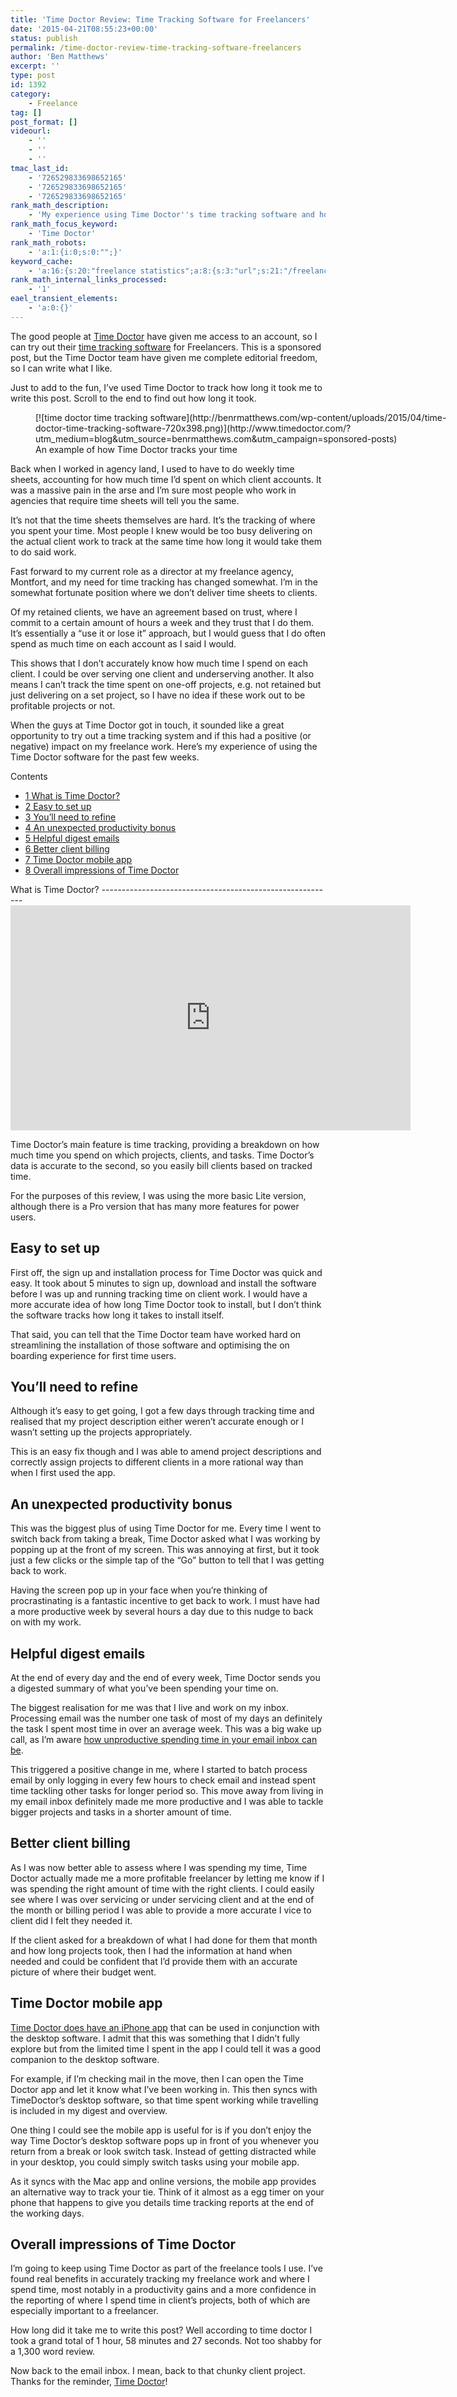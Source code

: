 ```yaml
---
title: 'Time Doctor Review: Time Tracking Software for Freelancers'
date: '2015-04-21T08:55:23+00:00'
status: publish
permalink: /time-doctor-review-time-tracking-software-freelancers
author: 'Ben Matthews'
excerpt: ''
type: post
id: 1392
category:
    - Freelance
tag: []
post_format: []
videourl:
    - ''
    - ''
    - ''
tmac_last_id:
    - '726529833698652165'
    - '726529833698652165'
    - '726529833698652165'
rank_math_description:
    - 'My experience using Time Doctor''s time tracking software and how I used it as part of my freelance work.'
rank_math_focus_keyword:
    - 'Time Doctor'
rank_math_robots:
    - 'a:1:{i:0;s:0:"";}'
keyword_cache:
    - 'a:16:{s:20:"freelance statistics";a:8:{s:3:"url";s:21:"/freelance-statistics";s:5:"times";s:0:"";s:7:"between";s:0:"";s:6:"before";s:0:"";s:5:"after";s:0:"";s:4:"case";N;s:8:"nofollow";N;s:9:"newwindow";N;}s:19:"freelance portfolio";a:8:{s:3:"url";s:30:"/courses/freelance-portfolios/";s:5:"times";s:0:"";s:7:"between";s:0:"";s:6:"before";s:0:"";s:5:"after";s:0:"";s:4:"case";N;s:8:"nofollow";N;s:9:"newwindow";N;}s:19:"accounting software";a:8:{s:3:"url";s:33:"/best-online-accounting-software/";s:5:"times";s:0:"";s:7:"between";s:0:"";s:6:"before";s:0:"";s:5:"after";s:0:"";s:4:"case";N;s:8:"nofollow";N;s:9:"newwindow";N;}s:19:"freelance community";a:8:{s:3:"url";s:20:"/freelance-community";s:5:"times";s:0:"";s:7:"between";s:0:"";s:6:"before";s:0:"";s:5:"after";s:0:"";s:4:"case";N;s:8:"nofollow";N;s:9:"newwindow";N;}s:19:"freelance questions";a:8:{s:3:"url";s:20:"/freelance-community";s:5:"times";s:0:"";s:7:"between";s:0:"";s:6:"before";s:0:"";s:5:"after";s:0:"";s:4:"case";N;s:8:"nofollow";N;s:9:"newwindow";N;}s:18:"freelance expenses";a:8:{s:3:"url";s:19:"/freelance-expenses";s:5:"times";s:0:"";s:7:"between";s:0:"";s:6:"before";s:0:"";s:5:"after";s:0:"";s:4:"case";N;s:8:"nofollow";N;s:9:"newwindow";N;}s:18:"freelance training";a:8:{s:3:"url";s:8:"/courses";s:5:"times";s:0:"";s:7:"between";s:0:"";s:6:"before";s:0:"";s:5:"after";s:0:"";s:4:"case";N;s:8:"nofollow";N;s:9:"newwindow";N;}s:15:"freelance tools";a:8:{s:3:"url";s:21:"/best-freelance-tools";s:5:"times";s:0:"";s:7:"between";s:0:"";s:6:"before";s:0:"";s:5:"after";s:0:"";s:4:"case";N;s:8:"nofollow";N;s:9:"newwindow";N;}s:15:"freelance rates";a:8:{s:3:"url";s:16:"/freelance-rates";s:5:"times";s:0:"";s:7:"between";s:0:"";s:6:"before";s:0:"";s:5:"after";s:0:"";s:4:"case";N;s:8:"nofollow";N;s:9:"newwindow";N;}s:14:"freelance work";a:8:{s:3:"url";s:15:"/freelance-work";s:5:"times";s:0:"";s:7:"between";s:0:"";s:6:"before";s:0:"";s:5:"after";s:0:"";s:4:"case";N;s:8:"nofollow";N;s:9:"newwindow";N;}s:14:"freelance jobs";a:8:{s:3:"url";s:15:"/freelance-jobs";s:5:"times";s:0:"";s:7:"between";s:0:"";s:6:"before";s:0:"";s:5:"after";s:0:"";s:4:"case";N;s:8:"nofollow";N;s:9:"newwindow";N;}s:13:"balance sheet";a:8:{s:3:"url";s:46:"https://freetrain.co/balance-sheet-definition/";s:5:"times";s:0:"";s:7:"between";s:0:"";s:6:"before";s:0:"";s:5:"after";s:0:"";s:4:"case";N;s:8:"nofollow";N;s:9:"newwindow";N;}s:7:"courses";a:8:{s:3:"url";s:8:"/courses";s:5:"times";s:0:"";s:7:"between";s:0:"";s:6:"before";s:0:"";s:5:"after";s:0:"";s:4:"case";N;s:8:"nofollow";N;s:9:"newwindow";N;}s:5:"rates";a:8:{s:3:"url";s:16:"/freelance-rates";s:5:"times";s:0:"";s:7:"between";s:0:"";s:6:"before";s:0:"";s:5:"after";s:0:"";s:4:"case";N;s:8:"nofollow";N;s:9:"newwindow";N;}s:4:"ir35";a:8:{s:3:"url";s:5:"/ir35";s:5:"times";s:0:"";s:7:"between";s:0:"";s:6:"before";s:0:"";s:5:"after";s:0:"";s:4:"case";N;s:8:"nofollow";N;s:9:"newwindow";N;}s:13:"keywords_time";i:1565616534;}'
rank_math_internal_links_processed:
    - '1'
eael_transient_elements:
    - 'a:0:{}'
---
```

The good people at [Time Doctor](http://www.timedoctor.com/?utm_medium=blog&utm_source=benrmatthews.com&utm_campaign=sponsored-posts "Time Doctor") have given me access to an account, so I can try out their [time tracking software](http://www.timedoctor.com/features.html) for Freelancers. This is a sponsored post, but the Time Doctor team have given me complete editorial freedom, so I can write what I like.

Just to add to the fun, I’ve used Time Doctor to track how long it took me to write this post. Scroll to the end to find out how long it took.

<figure aria-describedby="caption-attachment-1398" class="wp-caption aligncenter" id="attachment_1398" style="width: 676px">[![time doctor time tracking software](http://benrmatthews.com/wp-content/uploads/2015/04/time-doctor-time-tracking-software-720x398.png)](http://www.timedoctor.com/?utm_medium=blog&utm_source=benrmatthews.com&utm_campaign=sponsored-posts)<figcaption class="wp-caption-text" id="caption-attachment-1398">An example of how Time Doctor tracks your time</figcaption></figure>

Back when I worked in agency land, I used to have to do weekly time sheets, accounting for how much time I’d spent on which client accounts. It was a massive pain in the arse and I’m sure most people who work in agencies that require time sheets will tell you the same.

It’s not that the time sheets themselves are hard. It’s the tracking of where you spent your time. Most people I knew would be too busy delivering on the actual client work to track at the same time how long it would take them to do said work.

Fast forward to my current role as a director at my freelance agency, Montfort, and my need for time tracking has changed somewhat. I’m in the somewhat fortunate position where we don’t deliver time sheets to clients.

Of my retained clients, we have an agreement based on trust, where I commit to a certain amount of hours a week and they trust that I do them. It’s essentially a “use it or lose it” approach, but I would guess that I do often spend as much time on each account as I said I would.

This shows that I don’t accurately know how much time I spend on each client. I could be over serving one client and underserving another. It also means I can’t track the time spent on one-off projects, e.g. not retained but just delivering on a set project, so I have no idea if these work out to be profitable projects or not.

When the guys at Time Doctor got in touch, it sounded like a great opportunity to try out a time tracking system and if this had a positive (or negative) impact on my freelance work. Here’s my experience of using the Time Doctor software for the past few weeks.

<div class="no_bullets" id="toc_container">Contents

- [<span class="toc_number toc_depth_1">1</span> What is Time Doctor?](#What_is_Time_Doctor)
- [<span class="toc_number toc_depth_1">2</span> Easy to set up](#Easy_to_set_up)
- [<span class="toc_number toc_depth_1">3</span> You’ll need to refine](#You8217ll_need_to_refine)
- [<span class="toc_number toc_depth_1">4</span> An unexpected productivity bonus](#An_unexpected_productivity_bonus)
- [<span class="toc_number toc_depth_1">5</span> Helpful digest emails ](#Helpful_digest_emails)
- [<span class="toc_number toc_depth_1">6</span> Better client billing](#Better_client_billing)
- [<span class="toc_number toc_depth_1">7</span> Time Doctor mobile app](#Time_Doctor_mobile_app)
- [<span class="toc_number toc_depth_1">8</span> Overall impressions of Time Doctor](#Overall_impressions_of_Time_Doctor)

</div><span id="What_is_Time_Doctor">What is Time Doctor?</span>
----------------------------------------------------------

<iframe allowfullscreen="allowfullscreen" frameborder="0" height="360" src="https://www.youtube.com/embed/NzL_DYRMI6g" width="640"></iframe>

Time Doctor’s main feature is time tracking, providing a breakdown on how much time you spend on which projects, clients, and tasks. Time Doctor’s data is accurate to the second, so you easily bill clients based on tracked time.

For the purposes of this review, I was using the more basic Lite version, although there is a Pro version that has many more features for power users.

<span id="Easy_to_set_up">**Easy to set up**</span>
---------------------------------------------------

First off, the sign up and installation process for Time Doctor was quick and easy. It took about 5 minutes to sign up, download and install the software before I was up and running tracking time on client work. I would have a more accurate idea of how long Time Doctor took to install, but I don’t think the software tracks how long it takes to install itself.

That said, you can tell that the Time Doctor team have worked hard on streamlining the installation of those software and optimising the on boarding experience for first time users.

<span id="You8217ll_need_to_refine">**You’ll need to refine**</span>
--------------------------------------------------------------------

Although it’s easy to get going, I got a few days through tracking time and realised that my project description either weren’t accurate enough or I wasn’t setting up the projects appropriately.

This is an easy fix though and I was able to amend project descriptions and correctly assign projects to different clients in a more rational way than when I first used the app.

<span id="An_unexpected_productivity_bonus">**An unexpected productivity bonus**</span>
---------------------------------------------------------------------------------------

This was the biggest plus of using Time Doctor for me. Every time I went to switch back from taking a break, Time Doctor asked what I was working by popping up at the front of my screen. This was annoying at first, but it took just a few clicks or the simple tap of the “Go” button to tell that I was getting back to work.

Having the screen pop up in your face when you’re thinking of procrastinating is a fantastic incentive to get back to work. I must have had a more productive week by several hours a day due to this nudge to back on with my work.

<span id="Helpful_digest_emails">**Helpful digest emails** </span>
------------------------------------------------------------------

At the end of every day and the end of every week, Time Doctor sends you a digested summary of what you’ve been spending your time on.

The biggest realisation for me was that I live and work on my inbox. Processing email was the number one task of most of my days an definitely the task I spent most time in over an average week. This was a big wake up call, as I’m aware [how unproductive spending time in your email inbox can be](http://www.inc.com/news/articles/201103/workers-spend-half-day-being-unproductive.html).

This triggered a positive change in me, where I started to batch process email by only logging in every few hours to check email and instead spent time tackling other tasks for longer period so. This move away from living in my email inbox definitely made me more productive and I was able to tackle bigger projects and tasks in a shorter amount of time.

<span id="Better_client_billing">**Better client billing**</span>
-----------------------------------------------------------------

As I was now better able to assess where I was spending my time, Time Doctor actually made me a more profitable freelancer by letting me know if I was spending the right amount of time with the right clients. I could easily see where I was over servicing or under servicing client and at the end of the month or billing period I was able to provide a more accurate I vice to client did I felt they needed it.

If the client asked for a breakdown of what I had done for them that month and how long projects took, then I had the information at hand when needed and could be confident that I’d provide them with an accurate picture of where their budget went.

<span id="Time_Doctor_mobile_app">**Time Doctor mobile app**</span>
-------------------------------------------------------------------

[Time Doctor does have an iPhone app](https://itunes.apple.com/gb/app/time-doctor/id631398826?mt=8) that can be used in conjunction with the desktop software. I admit that this was something that I didn’t fully explore but from the limited time I spent in the app I could tell it was a good companion to the desktop software.

For example, if I’m checking mail in the move, then I can open the Time Doctor app and let it know what I’ve been working in. This then syncs with TimeDoctor’s desktop software, so that time spent working while travelling is included in my digest and overview.

One thing I could see the mobile app is useful for is if you don’t enjoy the way Time Doctor’s desktop software pops up in front of you whenever you return from a break or look switch task. Instead of getting distracted while in your desktop, you could simply switch tasks using your mobile app.

As it syncs with the Mac app and online versions, the mobile app provides an alternative way to track your tie. Think of it almost as a egg timer on your phone that happens to give you details time tracking reports at the end of the working days.

<span id="Overall_impressions_of_Time_Doctor">**Overall impressions of Time Doctor**</span>
-------------------------------------------------------------------------------------------

I’m going to keep using Time Doctor as part of the freelance tools I use. I’ve found real benefits in accurately tracking my freelance work and where I spend time, most notably in a productivity gains and a more confidence in the reporting of where I spend time in client’s projects, both of which are especially important to a freelancer.

How long did it take me to write this post? Well according to time doctor I took a grand total of 1 hour, 58 minutes and 27 seconds. Not too shabby for a 1,300 word review.

Now back to the email inbox. I mean, back to that chunky client project. Thanks for the reminder, [Time Doctor](http://www.timedoctor.com/?utm_medium=blog&utm_source=benrmatthews.com&utm_campaign=sponsored-posts "Time Doctor")!